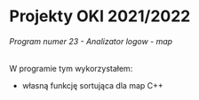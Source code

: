 # Projekty OKI 2021/2022

###### Program numer 23 - Analizator logow - map
W programie tym wykorzystałem:
 * własną funkcję sortująca dla map C++
